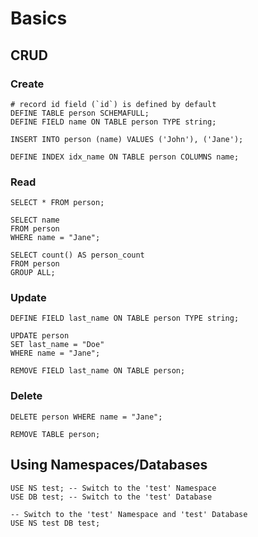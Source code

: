 # Basics

## CRUD

### Create

```surql
# record id field (`id`) is defined by default
DEFINE TABLE person SCHEMAFULL;
DEFINE FIELD name ON TABLE person TYPE string;

INSERT INTO person (name) VALUES ('John'), ('Jane');

DEFINE INDEX idx_name ON TABLE person COLUMNS name;
```

### Read

```surql
SELECT * FROM person;

SELECT name
FROM person
WHERE name = "Jane";

SELECT count() AS person_count
FROM person
GROUP ALL;
```

### Update

```surql
DEFINE FIELD last_name ON TABLE person TYPE string;

UPDATE person
SET last_name = "Doe"
WHERE name = "Jane";

REMOVE FIELD last_name ON TABLE person;
```

### Delete

```surql
DELETE person WHERE name = "Jane";

REMOVE TABLE person;
```

## Using Namespaces/Databases

```surql
USE NS test; -- Switch to the 'test' Namespace
USE DB test; -- Switch to the 'test' Database

-- Switch to the 'test' Namespace and 'test' Database
USE NS test DB test;
```
